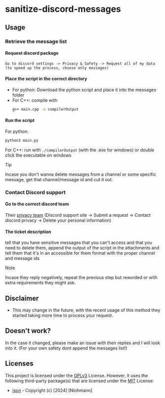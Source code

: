 # sanitize-discord-messages

## Usage 

### Retrieve the message list

#### Request discord package
    Go to discord settings -> Privacy & Safety -> Request all of my data (to speed up the process, choose only messages)

#### Place the script in the correct directory
 - For python:
    Download the python script and place it into the messages folder
 - For C++:
    compile with 
    ```bash
    g++ main.cpp -o compilerOutput
    ```
    
#### Run the script
For python:
```bash
python3 main.py
```
For C++:
    run with ```./compilerOutput``` (with the .exe for windows) or double click the executable on windows

> [!TIP]
> Incase you don't wanna delete messages from a channel or some specific message, get that channel/message id and cut it out.

### Contact Discord support

#### Go to the correct discord team
Their [privacy team](https://support.discord.com/hc/en-us/requests/new?ticket_form_id=4750383925911) (Discord support site -> Submit a request -> Contact discord privacy -> Delete your personal information)

#### The ticket description
tell that you have sensitive messages that you can't access and that you need to delete them, append the output of the script in the attachments and tell them that it's in an accessible for them format with the proper channel and message ids

> [!NOTE]  
> Incase they reply negatively, repeat the previous step but reworded or with extra requirements they might ask. 


## Disclaimer

* This may change in the future, with the recent usage of this method they started taking more time to process your request.


## Doesn't work?

In the case it changed, please make an issue with their replies and I will look into it. (For your own safety dont append the messages list!)


## Licenses

This project is licensed under the [GPLv3](https://www.gnu.org/licenses/gpl-3.0.html) License. However, it uses the following third-party package(s) that are licensed under the [MIT](https://opensource.org/license/MIT) License:
- [json](https://github.com/nlohmann/json) - Copyright (c) [2024] [Nlohmann]



